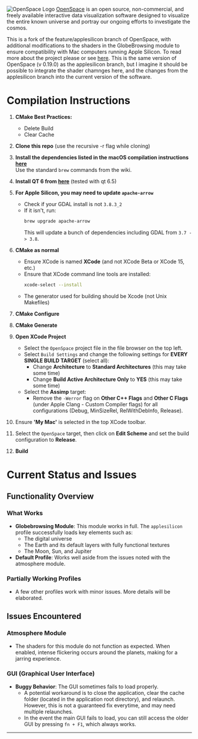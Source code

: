 
![OpenSpace Logo](/data/openspace-horiz-logo-crop.png)
[OpenSpace](http://openspaceproject.com) is an open source, non-commercial, and freely available interactive data visualization software designed to visualize the entire known universe and portray our ongoing efforts to investigate the cosmos.  

This is a fork of the feature/applesilicon branch of OpenSpace, with additional modifications to the shaders in the GlobeBrowsing module to ensure compatibility with Mac computers running Apple Silicon. To read more about the project please or see [here](https://github.com/OpenSpace/OpenSpace). This is the same version of OpenSpace (v 0.19.0) as the applesilicon branch, but I imagine it should be possible to integrate the shader chamnges here, and the changes from the applesilicon branch into the current version of the software.

# Compilation Instructions

1) **CMake Best Practices:**
   - Delete Build
   - Clear Cache

2) **Clone this repo** (use the recursive -r flag while cloning)

3) **Install the dependencies listed in the macOS compilation instructions [here](https://docs.openspaceproject.com/en/latest/contribute/development/compiling/macos.html)**  
   Use the standard `brew` commands from the wiki.

4) **Install QT 6 from [here](https://doc.qt.io/qt-6/get-and-install-qt.html)** (tested with qt 6.5) 

5) **For Apple Silicon, you may need to update `apache-arrow`**  
   - Check if your GDAL install is not `3.8.3_2`
   - If it isn't, run:  
     ```bash
     brew upgrade apache-arrow
     ```  
     This will update a bunch of dependencies including GDAL from `3.7 -> 3.8`.

6) **CMake as normal**
   - Ensure XCode is named **XCode** (and not XCode Beta or XCode 15, etc.)
   - Ensure that XCode command line tools are installed:  
     ```bash
     xcode-select --install
     ```
   - The generator used for building should be Xcode (not Unix Makefiles)
     
7) **CMake Configure**

8) **CMake Generate**

9) **Open XCode Project**
   - Select the `OpenSpace` project file in the file browser on the top left.
   - Select `Build Settings` and change the following settings for **EVERY SINGLE BUILD TARGET** (select all):
     - Change **Architecture** to **Standard Architectures** (this may take some time)
     - Change **Build Active Architecture Only** to **YES** (this may take some time)
   - Select the **Assimp** target:
     - Remove the `-Werror` flag on **Other C++ Flags** and **Other C Flags** (under Apple Clang - Custom Compiler flags) for all configurations (Debug, MinSizeRel, RelWithDebInfo, Release).

10) Ensure **'My Mac'** is selected in the top XCode toolbar.

11) Select the `OpenSpace` target, then click on **Edit Scheme** and set the build configuration to **Release**.

12) **Build**


# Current Status and Issues

## Functionality Overview

### What Works
- **Globebrowsing Module**: This module works in full. The `applesilicon` profile successfully loads key elements such as:
  - The digital universe
  - The Earth and its default layers with fully functional textures
  - The Moon, Sun, and Jupiter
- **Default Profile**: Works well aside from the issues noted with the atmosphere module.

### Partially Working Profiles
- A few other profiles work with minor issues. More details will be elaborated.

## Issues Encountered

### Atmosphere Module
- The shaders for this module do not function as expected. When enabled, intense flickering occurs around the planets, making for a jarring experience.

### GUI (Graphical User Interface)
- **Buggy Behavior**: The GUI sometimes fails to load properly. 
  - A potential workaround is to close the application, clear the cache folder (located in the application root directory), and relaunch. However, this is not a guaranteed fix everytime, and may need multiple relaunches.
  - In the event the main GUI fails to load, you can still access the older GUI by pressing `fn + F1`, which always works.

---
